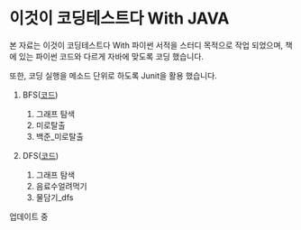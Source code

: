 # 이것이 코딩테스트다 With JAVA

본 자료는 이것이 코딩테스트다 With 파이썬 서적을 스터디 목적으로 작업 되었으며,
책에 있는 파이썬 코드와 다르게 자바에 맞도록 코딩 했습니다.

또한, 코딩 실행을 메소드 단위로 하도록 Junit을 활용 했습니다.


1. BFS([코드](https://github.com/JoGaJang/CodingTestEx/blob/master/BFS.java))
   1) 그래프 탐색
   2) 미로탈출
   3) 백준_미로탈출


2. DFS([코드](https://github.com/JoGaJang/CodingTestEx/blob/master/DFS.java))
   1) 그래프 탐색
   2) 음료수얼려먹기
   3) 물담기_dfs
   
   
   
   
업데이트 중

